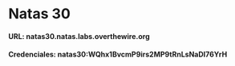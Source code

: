 # Natas 30

#### URL: natas30.natas.labs.overthewire.org
#### Credenciales: natas30:WQhx1BvcmP9irs2MP9tRnLsNaDI76YrH
